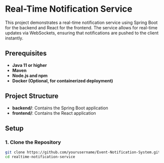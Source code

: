 # Real-Time Notification Service

This project demonstrates a real-time notification service using Spring Boot for the backend and React for the frontend. The service allows for real-time updates via WebSockets, ensuring that notifications are pushed to the client instantly.

## Prerequisites

- **Java 11 or higher**
- **Maven**
- **Node.js and npm**
- **Docker (Optional, for containerized deployment)**

## Project Structure

- **backend/**: Contains the Spring Boot application
- **frontend/**: Contains the React application

## Setup

### 1. Clone the Repository

```bash
git clone https://github.com/yourusername/Event-Notification-System.git
cd realtime-notification-service
